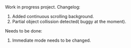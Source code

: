 Work in progress project.
Changelog:

1. Added continuous scrolling background.
2. Partial object collission detected( buggy at the moment).


Needs to be done:

1. Immediate mode needs to be changed.
